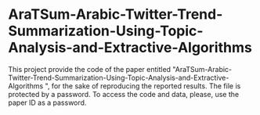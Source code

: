 # AraTSum-Arabic-Twitter-Trend-Summarization-Using-Topic-Analysis-and-Extractive-Algorithms

This project provide the code of the paper entitled "AraTSum-Arabic-Twitter-Trend-Summarization-Using-Topic-Analysis-and-Extractive-Algorithms
", for the sake of reproducing the reported results. The file is protected by a password. To access the code and data, please, use the paper ID as a password.

